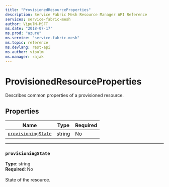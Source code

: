 ```yaml
---
title: "ProvisionedResourceProperties"
description: Service Fabric Mesh Resource Manager API Reference
services: service-fabric-mesh
author: VipulM-MSFT
ms.date: "2018-07-17"
ms.prod: "azure"
ms.service: "service-fabric-mesh"
ms.topic: reference
ms.devlang: rest-api
ms.author: vipulm
ms.manager: rajak
---
```

# ProvisionedResourceProperties

Describes common properties of a provisioned resource.

## Properties
| Name | Type | Required |
| --- | --- | --- |
| [`provisioningState`](#provisioningstate) | string | No |

____
### `provisioningState`
__Type__: string <br/>
__Required__: No<br/>
<br/>
State of the resource.
